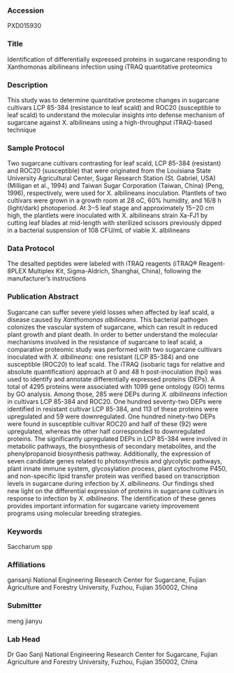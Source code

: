 ### Accession
PXD015930

### Title
Identification of differentially expressed proteins in sugarcane responding to Xanthomonas albilineans infection using iTRAQ quantitative proteomics

### Description
This study was to determine quantitative proteome changes in sugarcane cultivars LCP 85-384 (resistance to leaf scald) and ROC20 (susceptible to leaf scald) to understand the molecular insights into defense mechanism of sugarcane against X. albilineans using a high-throughput iTRAQ-based technique

### Sample Protocol
Two sugarcane cultivars contrasting for leaf scald, LCP 85-384 (resistant) and ROC20 (susceptible) that were originated from the Louisiana State University Agricultural Center, Sugar Research Station (St. Gabriel, USA) (Milligan et al., 1994) and Taiwan Sugar Corporation (Taiwan, China) (Peng, 1996), respectively, were used for X. albilineans inoculation. Plantlets of two cultivars were grown in a growth room at 28 oC, 60% humidity, and 16/8 h (light/dark) photoperiod. At 3‒5 leaf stage and approximately 15‒20 cm high, the plantlets were inoculated with X. albilineans strain Xa-FJ1 by cutting leaf blades at mid-length with sterilized scissors previously dipped in a bacterial suspension of 108 CFU/mL of viable X. albilineans

### Data Protocol
The desalted peptides were labeled with iTRAQ reagents (iTRAQ® Reagent-8PLEX Multiplex Kit, Sigma-Aldrich, Shanghai, China), following the manufacturer’s instructions

### Publication Abstract
Sugarcane can suffer severe yield losses when affected by leaf scald, a disease caused by <i>Xanthomonas albilineans</i>. This bacterial pathogen colonizes the vascular system of sugarcane, which can result in reduced plant growth and plant death. In order to better understand the molecular mechanisms involved in the resistance of sugarcane to leaf scald, a comparative proteomic study was performed with two sugarcane cultivars inoculated with <i>X. albilineans</i>: one resistant (LCP 85-384) and one susceptible (ROC20) to leaf scald. The iTRAQ (isobaric tags for relative and absolute quantification) approach at 0 and 48 h post-inoculation (hpi) was used to identify and annotate differentially expressed proteins (DEPs). A total of 4295 proteins were associated with 1099 gene ontology (GO) terms by GO analysis. Among those, 285 were DEPs during <i>X. albilineans</i> infection in cultivars LCP 85-384 and ROC20. One hundred seventy-two DEPs were identified in resistant cultivar LCP 85-384, and 113 of these proteins were upregulated and 59 were downregulated. One hundred ninety-two DEPs were found in susceptible cultivar ROC20 and half of these (92) were upregulated, whereas the other half corresponded to downregulated proteins. The significantly upregulated DEPs in LCP 85-384 were involved in metabolic pathways, the biosynthesis of secondary metabolites, and the phenylpropanoid biosynthesis pathway. Additionally, the expression of seven candidate genes related to photosynthesis and glycolytic pathways, plant innate immune system, glycosylation process, plant cytochrome P450, and non-specific lipid transfer protein was verified based on transcription levels in sugarcane during infection by <i>X. albilineans.</i> Our findings shed new light on the differential expression of proteins in sugarcane cultivars in response to infection by <i>X. albilineans</i>. The identification of these genes provides important information for sugarcane variety improvement programs using molecular breeding strategies.

### Keywords
Saccharum spp

### Affiliations
gansanji
National Engineering Research Center for Sugarcane, Fujian Agriculture and Forestry University, Fuzhou, Fujian 350002, China

### Submitter
meng jianyu

### Lab Head
Dr Gao Sanji
National Engineering Research Center for Sugarcane, Fujian Agriculture and Forestry University, Fuzhou, Fujian 350002, China


